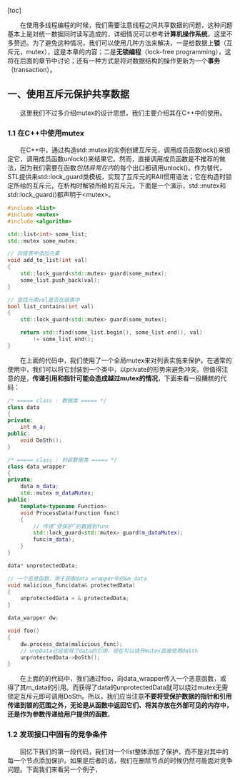 [toc]

&emsp;&emsp;在使用多线程编程的时候，我们需要注意线程之间共享数据的问题，这种问题基本上是对统一数据同时读写造成的，详细情况可以参考**计算机操作系统**，这里不多赘述。为了避免这种情况，我们可以使用几种方法来解决，一是给数据上**锁**（互斥元，mutex），这是本章的内容；二是**无锁编程**（lock-free programming），这将在后面的章节中讨论；还有一种方式是将对数据结构的操作更新为一个**事务**（transaction）。

## 一、使用互斥元保护共享数据

&emsp;&emsp;这里我们不过多介绍mutex的设计思想，我们主要介绍其在C++中的使用。

### 1.1 在C++中使用mutex

&emsp;&emsp;在C++中，通过构造std::mutex的实例创建互斥元，调用成员函数lock()来锁定它，调用成员函数unlock()来结果它。然而，直接调用成员函数是不推荐的做法，因为我们需要在函数*包括异常在内*的每个出口都调用unlock()。作为替代，STL提供来std::lock_guard类模板，实现了互斥元的RAII惯用语法；它在构造时锁定所给的互斥元，在析构时解锁所给的互斥元。下面是一个演示，std::mutex和std::lock_guard()都声明于&lt;mutex&gt;。

```cpp
#include <list>
#include <mutex>
#include <algorithm>

std::list<int> some_list;
std::mutex some_mutex;

// 向链表中添加元素
void add_to_list(int val)
{
    std::lock_guard<std::mutex> guard(some_mutex);
    some_list.push_back(val);
}

// 查找元素val是否在链表中
bool list_contains(int val)
{
    std::lock_guard<std::mutex> guard(some_mutex);

    return std::find(some_list.begin(), some_list.end(), val) 
        != some_list.end();
}
```

&emsp;&emsp;在上面的代码中，我们使用了一个全局mutex来对列表实施来保护。在通常的使用中，我们可以将它封装到一个类中，以private的形势来避免冲突。但值得注意的是，**传递引用和指针可能会造成越过mutex的情况**，下面来看一段糟糕的代码：

```cpp
/* ===== class : 数据类 ===== */
class data
{
private:
    int m_a;
public: 
    void DoSth();
}

/* ===== class : 封装数据类 ===== */
class data_wrapper
{
private:
    data m_data;
    std::mutex m_dataMutex;
public:
    template<typename Function>
    void ProcessData(Function func)
    {
        // 传递“受保护”的数据到func
        std::lock_guard<std::mutex> guard(m_dataMutex);
        func(m_data);
    }
}

data* unprotectedData;

// 一个恶意函数，用于获取data_wrapper中的&m_data
void malicious_func(data& protectedData)
{
    unprotectedData = & protectedData;
}

data_warpper dw;

void foo()
{
    dw.process_data(malicious_func);
    // unpData已经或得了data的引用，现在可以绕开mutex直接使用doSth
    unprotectedData->DoSth();
}
```

&emsp;&emsp;在上面的的代码中，我们通过foo，向data_wrapper传入一个恶意函数，或得了其m_data的引用。而获得了data的unprotectedData就可以绕过mutex无需锁定互斥元即可调用DoSth。所以，我们应当注意**不要将受保护数据的指针和引用传递到锁的范围之外，无论是从函数中返回它们、将其存放在外部可见的内存中，还是作为参数传递给用户提供的函数**。

### 1.2 发现接口中固有的竞争条件

&emsp;&emsp;回忆下我们的第一段代码，我们对一个list整体添加了保护，而不是对其中的每一个节点添加保护。如果是后者的话，我们在删除节点的时候仍然可能面对竞争问题。下面我们来看另一个例子，